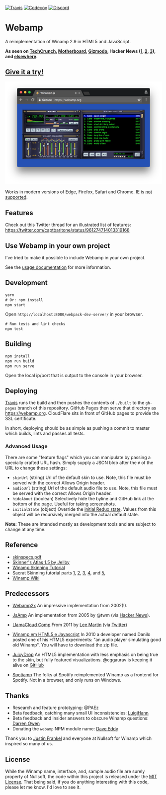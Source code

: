[![Travis](https://img.shields.io/travis/captbaritone/webamp.svg)]() [![Codecov](https://img.shields.io/codecov/c/github/captbaritone/webamp.svg)]() [![Discord](https://img.shields.io/discord/434058775012311061.svg)](https://discord.gg/fBTDMqR)

# Webamp

A reimplementation of Winamp 2.9 in HTML5 and JavaScript.

**As seen on [TechCrunch], [Motherboard], [Gizmodo], Hacker News ([1], [2], [3]), and [elsewhere](./docs/press.md).**

## [Give it a try!](https://webamp.org)

[![Screenshot of Webamp](./images/preview.png)](https://webamp.org)

Works in modern versions of Edge, Firefox, Safari and Chrome. IE is [not
supported](http://caniuse.com/#feat=audio-api).

## Features

Check out this Twitter thread for an illustrated list of features: https://twitter.com/captbaritone/status/961274714013319168

## Use Webamp in your own project

I've tried to make it possible to include Webamp in your own project.

See the [usage documentation](./docs/usage.md) for more information.

## Development

    yarn
    # Or: npm install
    npm start

Open `http://localhost:8080/webpack-dev-server/` in your browser.

    # Run tests and lint checks
    npm test

## Building

    npm install
    npm run build
    npm run serve

Open the local ip/port that is output to the console in your browser.

## Deploying

[Travis](https://travis-ci.org/) runs the build and then pushes the contents of `./built` to the `gh-pages` branch of this repository. GitHub Pages then serve that directory as <https://webamp.org>. CloudFlare sits in front of GitHub pages to provide the SSL certificate.

In short, deploying should be as simple as pushing a commit to master which builds, lints and passes all tests.

### Advanced Usage

There are some "feature flags" which you can manipulate by passing a specially crafted URL hash. Simply supply a JSON blob after the `#` of the URL to change these settings:

* `skinUrl` (string) Url of the default skin to use. Note, this file must be served with the correct Allows Origin header.
* `audioUrl` (string) Url of the default audio file to use. Note, this file must be served with the correct Allows Origin header.
* `hideAbout` (boolean) Selectively hide the byline and GitHub link at the bottom of the page. Useful for taking screenshots.
* `initialState` (object) Override the [initial Redux state](js/reducers.js). Values from this object will be recursively merged into the actual default state.

**Note:** These are intended mostly as development tools and are subject to change at any time.

## Reference

* [skinspecs.pdf](http://members.xoom.it/skinart/tutorial/skinspecs..pdf)
* [Skinner's Atlas 1.5 by Jellby](http://forums.winamp.com/showthread.php?p=951257)
* [Winamp Skinning Tutorial](http://people.xmms2.org/~tru/promoe/Winamp_skinning_tutorial_1_5_0.pdf)
* Sacrat Skinning tutorial parts [1](http://www.hugi.scene.org/online/hugi26/hugi%2026%20-%20graphics%20skinning%20sacrat%20winamp%20skinning%20tutorial%20-%201.htm), [2](http://www.hugi.scene.org/online/hugi26/hugi%2026%20-%20graphics%20skinning%20sacrat%20winamp%20skinning%20tutorial%20-%202.htm), [3](http://www.hugi.scene.org/online/hugi26/hugi%2026%20-%20graphics%20skinning%20sacrat%20winamp%20skinning%20tutorial%20-%203.htm), [4](http://www.hugi.scene.org/online/hugi26/hugi%2026%20-%20graphics%20skinning%20sacrat%20winamp%20skinning%20tutorial%20-%204.htm), and [5](http://www.hugi.scene.org/online/hugi26/hugi%2026%20-%20graphics%20skinning%20sacrat%20winamp%20skinning%20tutorial%20-%205.htm),
* [Winamp Wiki](http://wiki.winamp.com/wiki/Creating_Classic_Skins)

## Predecessors

* [Webamp2x](http://forums.winamp.com/showthread.php?threadid=91850) An
  impressive implementation from 2002(!).

* [JsAmp](http://freecog.net/2005/jsamp/demo/MainWindow.xhtml) An implementation from 2005 by @twm (via [Hacker News](https://news.ycombinator.com/item?id=15317723)).

* [LlamaCloud Comp](https://vimeo.com/20149683) From 2011 by [Lee Martin](http://www.leemartin.com/) (via [Twitter](https://twitter.com/leemartin/status/910235793737814017))

* [Winamp em HTML5 e Javascript](http://www.tidbits.com.br/winamp-em-html5-e-javascript)
  In 2010 a developer named Danilo posted one of his HTML5 experiments: "an
  audio player simulating good old Winamp". You will have to download the zip
  file.

* [JuicyDrop](http://cggaurav.github.io/juicydrop/) An HTML5 implementation with
  less emphasis on being true to the skin, but fully featured visualizations.
  @cggaurav is keeping it alive on [GitHub](https://github.com/cggaurav/juicydrop)

* [Spotiamp](http://spotiamp.com/) The folks at Spotify reimplemented Winamp as
  a frontend for Spotify. Not in a browser, and only runs on Windows.

## Thanks

* Research and feature prototyping: @PAEz
* Beta feedback, catching many small UI inconsistencies: [LuigiHann](https://twitter.com/LuigiHann)
* Beta feedback and insider answers to obscure Winamp questions: [Darren Owen](https://twitter.com/The_DoctorO)
* Donating the `webamp` NPM module name: [Dave Eddy](http://daveeddy.com/)

Thank you to [Justin Frankel](http://www.1014.org/) and everyone at Nullsoft
for Winamp which inspired so many of us.

## License

While the Winamp name, interface, and, sample audio file are surely property of
Nullsoft, the code within this project is released under the [MIT
License](LICENSE.txt). That being said, if you do anything interesting with
this code, please let me know. I'd love to see it.

[techcrunch]: https://techcrunch.com/2018/02/09/whip-the-llamas-ass-with-this-javascript-winamp-emulator/
[motherboard]: https://motherboard.vice.com/en_us/article/qvebbv/winamp-2-mp3-music-player-emulator
[gizmodo]: https://gizmodo.com/winamp-2-has-been-immortalized-in-html5-for-your-pleasu-1655373653
[1]: https://news.ycombinator.com/item?id=8565665
[2]: https://news.ycombinator.com/item?id=15314629
[3]: https://news.ycombinator.com/item?id=16333550
